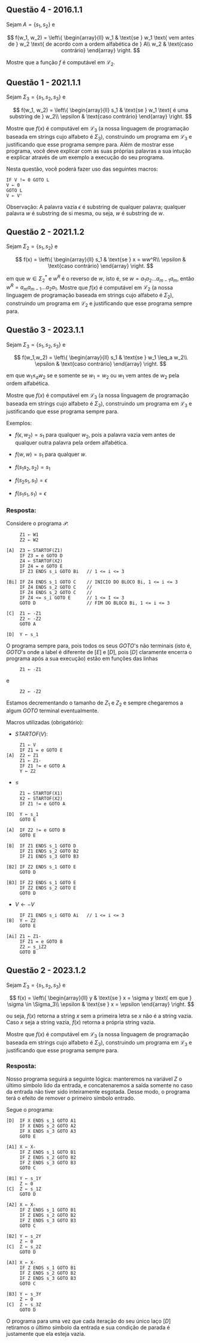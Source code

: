 ## Questão 4 - 2016.1.1

Sejam $A = \{s_1, s_2\}$ e

$$
f(w_1, w_2) =
\left\{
\begin{array}{ll}
w_1 & \text{se } w_1 \text{ vem antes de } w_2 \text{ de acordo com a ordem alfabética de } A\\
w_2 & \text{caso contrário}
\end{array}
\right.
$$

Mostre que a função $f$ é computável em $\mathscr{L}_2$.

## Questão 1 - 2021.1.1

Sejam $\Sigma_3 = \{s_1, s_2, s_3\}$ e

$$
f(w_1, w_2) =
\left\{
\begin{array}{ll}
s_1 & \text{se } w_1 \text{ é uma substring de } w_2\\
\epsilon & \text{caso contrário}
\end{array}
\right.
$$

Mostre que $f(x)$ é computável em $\mathscr{L}_3$ (a nossa linguagem de programação baseada em strings cujo alfabeto é $\Sigma_3$), construindo um programa em $\mathscr{L}_3$ e justificando que esse programa sempre para. Além de mostrar esse programa, você deve explicar com as suas próprias palavras a sua intução e explicar através de um exemplo a execução do seu programa.

Nesta questão, você poderá fazer uso das seguintes macros:

```
IF V != 0 GOTO L
V ← 0
GOTO L
V ← V'
```

Observação: A palavra vazia $\epsilon$ é substring de qualquer palavra; qualquer palavra $w$ é substring de si mesma, ou seja, $w$ é substring de $w$.

## Questão 2 - 2021.1.2

Sejam $\Sigma_2 = \{s_1, s_2\}$ e

$$
f(x) =
\left\{
\begin{array}{ll}
s_1 & \text{se } x = ww^R\\
\epsilon & \text{caso contrário}
\end{array}
\right.
$$

em que $w \in \Sigma_{2}^{*}$ e $w^R$ é o reverso de $w$, isto é, se $w = a_1a_2\ldots a_{m-1}a_m$, então $w^R = a_m a_{m-1} \ldots a_2 a_1$. Mostre que $f(x)$ é computável em $\mathscr{L}_2$ (a nossa linguagem de programação baseada em strings cujo alfabeto é $\Sigma_2$), construindo um programa em $\mathscr{L}_2$ e justificando que esse programa sempre para.

## Questão 3 - 2023.1.1

Sejam $\Sigma_3 = \{s_1, s_2, s_3\}$ e

$$
f(w_1,w_2) =
\left\{
\begin{array}{ll}
s_1 & \text{se } w_1 \leq_a w_2\\
\epsilon & \text{caso contrário}
\end{array}
\right.
$$

em que $w_1 \leq_a w_2$ se e somente se $w_1 = w_2$ ou $w_1$ vem antes de $w_2$ pela ordem alfabética.

Mostre que $f(x)$ é computável em $\mathscr{L}_3$ (a nossa linguagem de programação baseada em strings cujo alfabeto é $\Sigma_3$), construindo um programa em $\mathscr{L}_3$ e justificando que esse programa sempre para.

Exemplos:

- $f(\epsilon, w_2) = s_1$ para qualquer $w_2$, pois a palavra vazia vem antes de qualquer outra palavra pela ordem alfabética.

- $f(w, w) = s_1$ para qualquer $w$.

- $f(s_1s_2, s_2) = s_1$

- $f(s_2s_1, s_1) = \epsilon$

- $f(s_1s_1, s_1) = \epsilon$

### Resposta:

Considere o programa $\mathcal{P}$:

```
     Z1 ← W1
     Z2 ← W2

[A]  Z3 ← STARTOF(Z1)
     IF Z3 = e GOTO D
     Z4 ← STARTOF(X2)
     IF Z4 = e GOTO E
     IF Z3 ENDS s_i GOTO Bi   // 1 <= i <= 3

[Bi] IF Z4 ENDS s_1 GOTO C    // INICIO DO BLOCO Bi, 1 <= i <= 3
     IF Z4 ENDS s_2 GOTO C    //
     IF Z4 ENDS s_2 GOTO C    //
     IF Z4 <= s_i GOTO E      // 1 <= I <= 3
     GOTO D                   // FIM DO BLOCO Bi, 1 <= i <= 3

[C]  Z1 ← -Z1
     Z2 ← -Z2
     GOTO A

[D]  Y ← s_1
```

O programa sempre para, pois todos os seus $GOTO$'s não terminais (isto é, $GOTO$'s onde a label é diferente de $[E]$ e $[D]$, pois $[D]$ claramente encerra o programa após a sua execução) estão em funções das linhas

```
     Z1 ← -Z1
```

e

```
     Z2 ← -Z2
```

Estamos decrementando o tamanho de $Z_1$ e $Z_2$ e sempre chegaremos a algum $GOTO$ terminal eventualmente.

Macros utilizadas (obrigatório):

- $STARTOF(V)$:
```
     Z1 ← V
     IF Z1 = e GOTO E
[A]  Z2 ← Z1
     Z1 ← Z1-
     IF Z1 != e GOTO A
     Y ← Z2
```

- $\leq$
```
     Z1 ← STARTOF(X1)
     X2 ← STARTOF(X2)
     IF Z1 != e GOTO A

[D]  Y ← s_1
     GOTO E

[A]  IF Z2 != e GOTO B
     GOTO E

[B]  IF Z1 ENDS s_1 GOTO D
     IF Z1 ENDS s_2 GOTO B2
     IF Z1 ENDS s_3 GOTO B3

[B2] IF Z2 ENDS s_1 GOTO E
     GOTO D

[B3] IF Z2 ENDS s_1 GOTO E
     IF Z2 ENDS s_2 GOTO E
     GOTO D
```

- $V ← -V$

```
     IF Z1 ENDS s_i GOTO Ai   // 1 <= i <= 3
[B]  Y ← Z2
     GOTO E

[Ai] Z1 ← Z1-
     IF Z1 = e GOTO B
     Z2 ← s_iZ2
     GOTO B
```

## Questão 2 - 2023.1.2

Sejam $\Sigma_3 = \{s_1, s_2, s_3\}$ e

$$
f(x) =
\left\{
\begin{array}{ll}
y & \text{se } x = \sigma y \text{ em que } \sigma \in \Sigma_3\\
\epsilon & \text{se } x = \epsilon
\end{array}
\right.
$$

ou seja, $f(x)$ retorna a string $x$ sem a primeira letra se $x$ não é a string vazia. Caso $x$ seja a string vazia, $f(x)$ retorna a própria string vazia.

Mostre que $f(x)$ é computável em $\mathscr{L}_3$ (a nossa linguagem de programação baseada em strings cujo alfabeto é $\Sigma_3$), construindo um programa em $\mathscr{L}_3$ e justificando que esse programa sempre para.

### Resposta:

Nosso programa seguirá a seguinte lógica: manteremos na variável $Z$ o último símbolo lido da entrada, e concatenaremos a saída somente no caso da entrada não tiver sido inteiramente esgotada. Desse modo, o programa terá o efeito de remover o primeiro símbolo entrado.

Segue o programa:

```
[D]  IF X ENDS s_1 GOTO A1
     IF X ENDS s_2 GOTO A2
     IF X ENDS s_3 GOTO A3
     GOTO E

[A1] X ← X-
     IF Z ENDS s_1 GOTO B1
     IF Z ENDS s_2 GOTO B2
     IF Z ENDS s_3 GOTO B3
     GOTO C

[B1] Y ← s_1Y
     Z ← 0
[C]  Z ← s_1Z
     GOTO D

[A2] X ← X-
     IF Z ENDS s_1 GOTO B1
     IF Z ENDS s_2 GOTO B2
     IF Z ENDS s_3 GOTO B3
     GOTO C

[B2] Y ← s_2Y
     Z ← 0
[C]  Z ← s_2Z
     GOTO D

[A3] X ← X-
     IF Z ENDS s_1 GOTO B1
     IF Z ENDS s_2 GOTO B2
     IF Z ENDS s_3 GOTO B3
     GOTO C

[B3] Y ← s_3Y
     Z ← 0
[C]  Z ← s_3Z
     GOTO D
```

O programa para uma vez que cada iteração do seu único laço $[D]$ retiramos o último símbolo da entrada e sua condição de parada é justamente que ela esteja vazia.